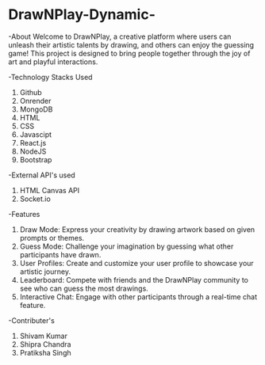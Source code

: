 # DrawNPlay-Dynamic-

-About
Welcome to DrawNPlay, a creative platform where users can unleash their artistic talents by drawing, and others can enjoy the guessing game! This project is designed to bring people together through the joy of art and playful interactions.

-Technology Stacks Used
1) Github
2) Onrender
3) MongoDB
4) HTML
5) CSS
6) Javascipt
7) React.js
8) NodeJS
9) Bootstrap

-External API's used
1) HTML Canvas API
2) Socket.io
   
-Features
1) Draw Mode:
Express your creativity by drawing artwork based on given prompts or themes.
2) Guess Mode:
Challenge your imagination by guessing what other participants have drawn.
3) User Profiles:
Create and customize your user profile to showcase your artistic journey.
4) Leaderboard:
Compete with friends and the DrawNPlay community to see who can guess the most drawings.
5) Interactive Chat:
Engage with other participants through a real-time chat feature.

-Contributer's
1) Shivam Kumar 
2) Shipra Chandra 
3) Pratiksha Singh 
